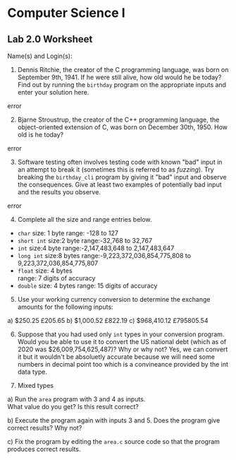 
# Computer Science I 
## Lab 2.0 Worksheet

Name(s) and Login(s):



1. Dennis Ritchie, the creator of the C programming language,
was born on September 9th, 1941.  If he were still alive,
how old would he be today?  Find out by running the `birthday`
program on the appropriate inputs and enter your solution here.


error

2. Bjarne Stroustrup, the creator of the C++ programming
language, the object-oriented extension of C, was born on
December 30th, 1950.  How old is he today?


error

3. Software testing often involves testing code with known
"bad" input in an attempt to break it (sometimes this is
referred to as *fuzzing*).  Try breaking the `birthday_cli`
program by giving it "bad" input and observe the consequences.
Give at least two examples of potentially bad input and the
results you observe.

error


4. Complete all the size and range entries below.

* `char`
  size: 1 byte
  range: -128 to 127
* `short int`
  size:2 byte
  range:-32,768 to 32,767
* `int`
  size:4 byte
  range:-2,147,483,648 to 2,147,483,647
* `long int`
  size:8 bytes 
  range:-9,223,372,036,854,775,808 to 9,223,372,036,854,775,807
* `float`
  size: 4 bytes  
  range: 7 digits of accuracy
* `double`
  size: 4 bytes
  range: 15 digits of accuracy


5. Use your working currency conversion to determine
the exchange amounts for the following inputs:

  a) $250.25
     £205.65
  b) $1,000.52
     £822.19
  c) $968,410.12
     £795805.54


6. Suppose that you had used only `int` types
in your conversion program.  Would you be able
to use it to convert the US national debt
(which as of 2020 was \$26,009,754,625,487)?
Why or why not?
Yes, we can convert it but it wouldn't be absoluetly accurate because we will need some numbers in decimal point too which is a convineance provided by the int data type.



7. Mixed types

a) Run the `area` program with 3 and 4 as inputs.  
What value do you get?  Is this result correct?


b) Execute the program again with inputs 3 and 5.
Does the program give correct results?  Why not?


c) Fix the program by editing the `area.c` source
code so that the program produces correct results.
